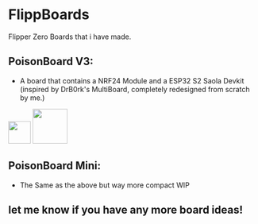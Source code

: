 # FlippBoards
Flipper Zero Boards that i have made.



## PoisonBoard V3:
- A board that contains a NRF24 Module and a ESP32 S2 Saola Devkit (inspired by DrB0rk's MultiBoard, completely redesigned from scratch by me.)
<div align="left">
  <img height="45" src="https://cdn.discordapp.com/attachments/1105916363081515029/1163064099714891806/Screenshot_2023-10-15_124000.png?ex=653e36da&is=652bc1da&hm=0640cf9c2291409453bdd94e187873ecbb6fee1edfab61a56cf9a2016fc04729&"  />
  <img height="70" src="https://cdn.discordapp.com/attachments/1105916363081515029/1167517332755730542/Poisonboard_case_v12.png?ex=654e6a3f&is=653bf53f&hm=79d8a215be8521e50ad16a02c1088c06086da82660d355b11c731ce030f0bda9&"  />
</div>

## PoisonBoard Mini:
- The Same as the above but way more compact WIP
  


## let me know if you have any more board ideas!
